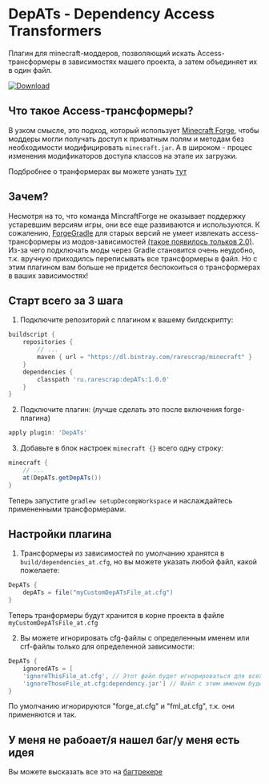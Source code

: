 # DepATs - Dependency Access Transformers
Плагин для minecraft-моддеров, позволяющий искать Access-трансформеры в зависимостях машего проекта, а затем объединяет их в один файл.

[ ![Download](https://api.bintray.com/packages/rarescrap/minecraft/DepATs/images/download.svg) ](https://bintray.com/rarescrap/minecraft/DepATs/_latestVersion)

## Что такое Access-трансформеры?
В узком смысле, это подход, который использует [Minecraft Forge][1], чтобы моддеры могли получать доступ к приватным полям и методам без необходимости модифицировать `minecraft.jar`. А в широком - процес изменения модификаторов доступа классов на этапе их загрузки.

Подбробнее о транформерах вы можете узнать [тут][3]

## Зачем?
Несмотря на то, что команда MincraftForge не оказывает поддержку устаревшим версиям игры, они все еще развиваются и используются. К сожалению, [ForgeGradle][2] для старых версий не умеет извлекать access-трансформеры из модов-зависимостей [(такое появилось тольков 2.0)][4]. Из-за чего подключать моды через Gradle становится очень неудобно, т.к. вручную приходилсь переписывать все трансформеры в файл. Но с этим плагином вам больше не придется беспокоиться о трансформерах в ваших зависимостях!

## Старт всего за 3 шага
1. Подключите репозиторий с плагином к вашему билдскрипту:
```gradle
buildscript {
    repositories {
        // ...
        maven { url = "https://dl.bintray.com/rarescrap/minecraft" }
    }
    dependencies {
        classpath 'ru.rarescrap:depATs:1.0.0'
    }
}
```

2. Подключите плагин: (лучше сделать это после включения forge-плагина)
```gradle
apply plugin: 'DepATs'
```

3. Добавьте в блок настроек `minecraft {}` всего одну строку:
```gradle
minecraft {
    // ...
    at(DepATs.getDepATs())
}
```
Теперь запустите `gradlew setupDecompWorkspace` и наслаждайтесь примененными трансформерами.

## Настройки плагина
1. Трансформеры из зависимостей по умолчанию хранятся в `build/dependencies_at.cfg`, но вы можете указать любой файл, какой пожелаете:
```gradle
DepATs {
    depATs = file("myCustomDepATsFile_at.cfg")
}
```
Теперь транформеры будут хранится в корне проекта в файле `myCustomDepATsFile_at.cfg`

2. Вы можете игнорировать cfg-файлы с определенным именем или crf-файлы только для определенной зависимости:
```gradle
DepATs {
    ignoredATs = [
    'ignoreThisFile_at.cfg', // Этот файл будет игнорироваться для всех зависимостей
    'ignoreThoseFile_at.cfg:dependency.jar'] // Файл с этим именем будет игнорироваться только для зависимости dependency.jar
}
```
По умолчанию игнорируются "forge_at.cfg" и "fml_at.cfg", т.к. они применяются и так.

## У меня не рабоает/я нашел баг/у меня есть идея
Вы можете высказать все это на [багтрекере][5]

[1]: https://minecraftforge.net/
[2]: https://github.com/MinecraftForge/ForgeGradle
[3]: https://forum.mcmodding.ru/resources/access-transformers.11/
[4]: https://github.com/MinecraftForge/ForgeGradle/issues/273#issuecomment-150991010
[5]: https://github.com/RareScrap/DetATs/issues
